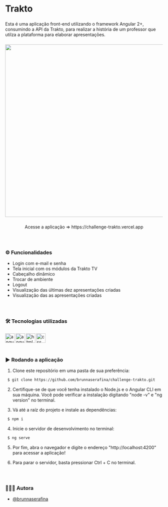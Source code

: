 <h1 align="left">Trakto</h1>

###

<p align="left">Esta é uma aplicação front-end utilizando o framework Angular 2+, consumindo a API da Trakto, para realizar a história de um professor que utilza a plataforma para elaborar apresentações.</p>

###

<div align="center"> 

<img height="550" src="https://user-images.githubusercontent.com/106851605/235033585-33625af1-28a2-4127-bede-d9356b4173ad.png" />

</div> 

###

<p align="center">Acesse a aplicação => https://challenge-trakto.vercel.app</p>


###

<br clear="both">

### ⚙️ Funcionalidades

- Login com e-mail e senha
- Tela inicial com os módulos da Trakto TV
- Cabeçalho dinâmico
- Trocar de ambiente
- Logout
- Visualização das últimas dez apresentações criadas
- Visualização das as apresentações criadas

###

<br />

### 🛠️ Tecnologias utilizadas

###
  <img align="left" alt="angular" height="30px" src="https://img.shields.io/badge/angular-%23DD0031.svg?style=for-the-badge&logo=angular&logoColor=white" />
  <img align="left" alt="angular" height="30px" src="https://img.shields.io/badge/typescript-%23007ACC.svg?style=for-the-badge&logo=typescript&logoColor=white" />
  <img align="left" alt="html" height="30px" src="https://img.shields.io/badge/html5-%23E34F26.svg?style=for-the-badge&logo=html5&logoColor=white" />
  <img align="left" alt="css" height="30px" src="https://img.shields.io/badge/css3-%231572B6.svg?style=for-the-badge&logo=css3&logoColor=white" />


###

<br />
<br />
<br />

### ▶️ Rodando a aplicação

1. Clone este repositório em uma pasta de sua preferência:

```bash
 $ git clone https://github.com/brunnaserafina/challenge-trakto.git
```
2. Certifique-se de que você tenha instalado o Node.js e o Angular CLI em sua máquina. Você pode verificar a instalação digitando "node -v" e "ng version" no terminal.

3. Vá até a raíz do projeto e instale as dependências:
```bash
 $ npm i
```
4. Inicie o servidor de desenvolvimento no terminal:
```bash
 $ ng serve
```
5. Por fim, abra o navegador e digite o endereço "http://localhost:4200" para acessar a aplicação!

6. Para parar o servidor, basta pressionar Ctrl + C no terminal.

###
<br />

### 🙇🏻‍♀️ Autora

- [@brunnaserafina](https://www.github.com/brunnaserafina)
